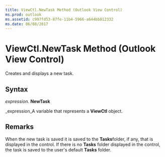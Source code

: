 ```yaml
---
title: ViewCtl.NewTask Method (Outlook View Control)
ms.prod: outlook
ms.assetid: c997fd53-87fe-11b4-5966-a644bb812332
ms.date: 06/08/2017
---
```



# ViewCtl.NewTask Method (Outlook View Control)

Creates and displays a new task.


## Syntax

 _expression_. **NewTask**

 _expression_A variable that represents a **ViewCtl** object.


## Remarks

When the new task is saved it is saved to the **Tasks**folder, if any, that is displayed in the control. If there is no **Tasks** folder displayed in the control, the task is saved to the user's default **Tasks** folder.



